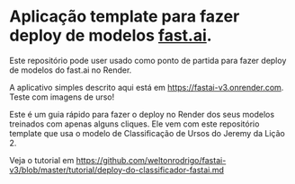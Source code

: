 # Aplicação template para fazer deploy de modelos [fast.ai](https://www.fast.ai).

Este repositório pode user usado como ponto de partida para fazer deploy de modelos do fast.ai no Render.

A aplicativo simples descrito aqui está em https://fastai-v3.onrender.com. Teste com imagens de urso!

Este é um guia rápido para fazer o deploy no Render dos seus modelos treinados com apenas alguns cliques. Ele vem com este repositório template que usa o modelo de Classificação de Ursos do Jeremy da Lição 2.

Veja o tutorial em https://github.com/weltonrodrigo/fastai-v3/blob/master/tutorial/deploy-do-classificador-fastai.md
